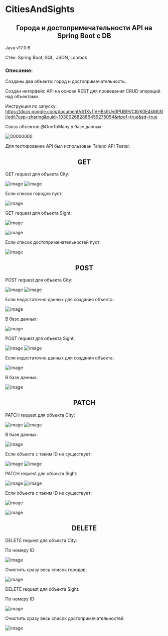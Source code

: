 # CitiesAndSights
<h2 align="center">Города и достопримечательности API на Spring Boot c DB</h2>

Java v17.0.6

Стек: Spring Boot, SQL, JSON, Lombok

<h3>Описание:</h3>
Созданы два объекта: город и достопримечательность. 

Cоздан интерфейс API на основе REST для проведения CRUD операций над объектами. 


Инструкция по запуску: https://docs.google.com/document/d/1Xv1jVHBs9Uy0PUB9VCtlijK0E4kMtiNi/edit?usp=sharing&ouid=103002682866459275054&rtpof=true&sd=true


Связь объектов @OneToMany в базе данных:


![00000000](https://user-images.githubusercontent.com/122821058/232010232-30fb5717-2507-4565-99e6-544f7ce72671.png)

Для тестирование API был использован Talend API Tester.


<h2 align="center">GET</h2>


GET request для объекта City:


![image](https://user-images.githubusercontent.com/122821058/232020157-faff6f14-baac-4507-8e35-a96d689e2756.png)
![image](https://user-images.githubusercontent.com/122821058/232020312-3a410bda-ec0f-451b-a307-26e96ecda308.png)

Если список городов пуст:


![image](https://user-images.githubusercontent.com/122821058/232040517-875c6ea4-a180-4c0e-a637-9abcfa49d748.png)


GET request для объекта Sight:


![image](https://user-images.githubusercontent.com/122821058/232021190-da97cf35-ebf4-4731-8321-9230b2e61a85.png)

![image](https://user-images.githubusercontent.com/122821058/232020976-294204af-b553-4b2a-ab72-e614373a0f3a.png)

Если список достопримечательностей пуст:


![image](https://user-images.githubusercontent.com/122821058/232041516-f54ca9a7-9679-473c-b2d4-867b0712b542.png)


<h2 align="center">POST</h2>


POST request для объекта City:


![image](https://user-images.githubusercontent.com/122821058/232017102-c3badd20-a2fa-41ee-a866-49a6cc441279.png)
![image](https://user-images.githubusercontent.com/122821058/232017440-03c6e8fe-81ea-460b-80f6-635a93790c6d.png)

Если недостаточно данных для создания объекта:


![image](https://user-images.githubusercontent.com/122821058/232019678-fe82fbf6-ad45-4704-a72e-1b7f408ea5a2.png)


В базе данных:


![image](https://user-images.githubusercontent.com/122821058/232018058-456bce36-dbc9-4e15-9c3f-a332fad3a2ca.png)


POST request для объекта Sight:


![image](https://user-images.githubusercontent.com/122821058/232018709-65787bd5-06fa-493a-b438-a855f69c514a.png)
![image](https://user-images.githubusercontent.com/122821058/232018857-d81db682-c913-4c54-a56d-3a264962d697.png)

Если недостаточно данных для создания объекта:


![image](https://user-images.githubusercontent.com/122821058/232019444-24b53394-6d3d-4995-8306-20396206310e.png)


В базе данных:


![image](https://user-images.githubusercontent.com/122821058/232018973-0c1516d4-b932-4a89-a8c8-3ccb7aef0a96.png)

<h2 align="center">PATCH</h2>


PATCH request для объекта City:


![image](https://user-images.githubusercontent.com/122821058/232021858-d408d135-7432-42d6-be66-d12e3f356b2e.png)
![image](https://user-images.githubusercontent.com/122821058/232021949-0df04ef9-5f35-4bf7-bcc9-7af123cce565.png)

В базе данных:

![image](https://user-images.githubusercontent.com/122821058/232022103-51c58002-c778-4a9a-aaf8-7ddcadfb95ed.png)


Если объекта с таким ID не существует:

![image](https://user-images.githubusercontent.com/122821058/232022325-4e55bbf9-6740-48b3-9d01-d46013965692.png)
![image](https://user-images.githubusercontent.com/122821058/232022488-e17f6dcd-6963-476b-b159-7e84e283164e.png)

PATCH request для объекта Sight:


![image](https://user-images.githubusercontent.com/122821058/232043681-c9b2b82d-f58b-4283-8cb7-e3692d7ae8f6.png)
![image](https://user-images.githubusercontent.com/122821058/232043767-bdf068d4-255c-478f-818d-732c13b8f89d.png)

Если объекта с таким ID не существует:


![image](https://user-images.githubusercontent.com/122821058/232050866-6758ce6b-e4c8-4cb3-bd38-09e6b275760a.png)

![image](https://user-images.githubusercontent.com/122821058/232050919-456cdaca-2dc3-4640-9b05-2de2de5cd86f.png)


<h2 align="center">DELETE</h2>


DELETE request для объекта City:

По номеру ID:

![image](https://user-images.githubusercontent.com/122821058/232055182-c0a8ba79-2d65-413d-a652-3b47097b301f.png)

Очистить сразу весь список городов:

![image](https://user-images.githubusercontent.com/122821058/232054273-df862105-696d-4019-85b2-7c36da37f61e.png)


DELETE request для объекта Sight:


По номеру ID:


![image](https://user-images.githubusercontent.com/122821058/232053277-ab1d0715-1b69-4a0c-84cf-43595246b212.png)


Очистить сразу весь список достопримечательностей:


![image](https://user-images.githubusercontent.com/122821058/232053575-2e15f5df-cdf9-45a9-8f26-0ca07c1825b0.png)


